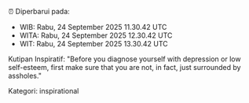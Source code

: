 ⏰ Diperbarui pada:
- WIB: Rabu, 24 September 2025 11.30.42 UTC
- WITA: Rabu, 24 September 2025 12.30.42 UTC
- WIT: Rabu, 24 September 2025 13.30.42 UTC

Kutipan Inspiratif:
"Before you diagnose yourself with depression or low self-esteem, first make sure that you are not, in fact, just surrounded by assholes."


Kategori: inspirational

